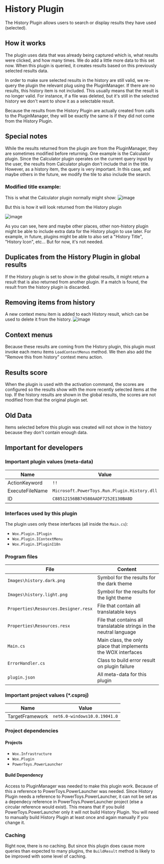 # History Plugin

The History Plugin allows users to search or display results they have used (selected).

## How it works
The plugin uses data that was already being captured which is, what results were clicked, and how many times. We do add a little more data to this set now.
When this plugin is queried, it creates results based on this previously selected results data.

In order to make sure selected results in the history are still valid, we re-query the plugin the relevant plug using the PluginManager. If there are no results,
this history item is not included. This usually means that the result is no longer valid. For instance, if a file was deleted, but it's still in the selected history
we don't want to show it as a selectable result.

Because the results from the History Plugin are actually created from calls to the PluginManager, they will be exactly the same is if they did not come from the History Plugin.

## Special notes
While the results returned from the plugin are from the PluginManager, they are sometimes modified before returning. One example is the Calculator plugin.
Since the Calculator plugin operates on the current query input by the user, the results from Calculator plugin don't include that in the title. However, as a history item,
the query is very important. In this case, and maybe others in the future, we modify the tile to also include the search.

### Modified title example:

This is what the Calculator plugin normally might show:
![image](https://user-images.githubusercontent.com/4396667/184661303-4f8cf0da-2956-46b9-bdc1-ed879cd0b7cc.png)

But this is how it will look returned from the History plugin

![image](https://user-images.githubusercontent.com/4396667/184661450-9ec3c416-66df-40c8-b004-da8b0cebc5c5.png)

As you can see, here and maybe other places, other non-history plugin might be able to include extra data for the History plugin to use later.
For example, in future, plugins might be able to also set a "History Title", "History Icon", etc... But for now, it's not needed.


## Duplicates from the History Plugin in global results
If the History plugin is set to show in the global results, it might return a result that is also returned from another plugin. If a match is found,
the result from the history plugin is discarded.

## Removing items from history
A new context menu item is added to each History result, which can be used to delete it from the history.
![image](https://user-images.githubusercontent.com/4396667/184656195-6d9f1a49-652c-4027-a424-535e9fb1f2a8.png)

## Context menus
Because these results are coming from the History plugin, this plugin must invoke each menu items `LoadContextMenus` method.
We then also add the "Remove this from history" context menu action.

## Results score
When the plugin is used with the activation command, the scores are configured so the results show with the more recently selected items at the top.
If the history results are shown in the global results, the scores are not modified from that the original plugin set.

## Old Data
Items selected before this plugin was created will not show in the history because they don't contain enough data.

## Important for developers

### Important plugin values (meta-data)

| Name            | Value                                                |
| --------------- | ---------------------------------------------------- |
| ActionKeyword   | `!!`                                                  |
| ExecuteFileName | `Microsoft.PowerToys.Run.Plugin.History.dll` |
| ID              | `C88512156BB74580AADF7252E130BA8D`                   |

### Interfaces used by this plugin

The plugin uses only these interfaces (all inside the `Main.cs`):

* `Wox.Plugin.IPlugin`
* `Wox.Plugin.IContextMenu`
* `Wox.Plugin.IPluginI18n`

### Program files

| File                                  | Content                                                                 |
| ------------------------------------- | ----------------------------------------------------------------------- |
| `Images\history.dark.png`             | Symbol for the results for the dark theme                               |
| `Images\history.light.png`            | Symbol for the results for the light theme                              |
| `Properties\Resources.Designer.resx`  | File that contain all translatable keys                                 |
| `Properties\Resources.resx`           | File that contains all translatable strings in the neutral language      |
| `Main.cs`                             | Main class, the only place that implements the WOX interfaces            |
| `ErrorHandler.cs`                     | Class to build error result on plugin failure                           |
| `plugin.json`                         | All meta-data for this plugin                                           |

### Important project values (*.csproj)

| Name            | Value                                             |
| --------------- | ------------------------------------------------- |
| TargetFramework | `net6.0-windows10.0.19041.0`                      |

### Project dependencies

#### Projects

* `Wox.Infrastructure`
* `Wox.Plugin`
* `PowerToys.PowerLauncher`


#### Build Dependency
Access to PluginManager was needed to make this plugin work. Because of this a reference to PowerToys.PowerLauncher was needed.
Since History Plugin needs a reference to PowerToys.PowerLauncher, it can not be set as a dependecy reference in PowerToys.PowerLauncher project (else a circular reference would exist).
This means that if you build PowerToys.PowerLauncher only it will not build History Plugin. You will need to manually build History Plugin at least once and again manually if you change it.

### Caching
Right now, there is no caching. But since this plugin does cause more queries than expected to many plugins, the `BuildResult` method is likely to be improved with some level of caching.
